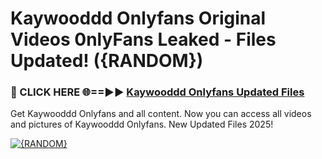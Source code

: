# Kaywooddd Onlyfans Original Videos 0nlyFans Leaked - Files Updated! ({RANDOM})

<h3>🔴 CLICK HERE 🌐==►► <a href="https://betterlinks.top/A2PfLJ" rel="nofollow">Kaywooddd Onlyfans Updated Files</a></h3>

Get Kaywooddd Onlyfans and all content. Now you can access all videos and pictures of Kaywooddd Onlyfans. New Updated Files 2025!

[![{RANDOM}](https://i.imgur.com/ppqm5kG.gif)](https://betterlinks.top/A2PfLJ)